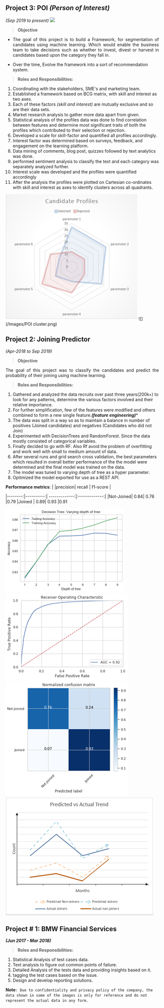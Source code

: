 


## Project 3: POI *(Person of Interest)*
*(Sep 2019 to present)*
![](/Images/tcs_logo.png=80x80)


> **Objective**

 - <p align="justify">The goal of this project is to build a Framework, for segmentation of candidates using machine learning. Which would enable the business team to take decisions such as whether to invest, divest or harvest in candidates based upon the category they fall in.  </p>
 - Over the time, Evolve the framework into a sort of recommendation system.


> **Roles and Responsibilities:**

 1. Coordinating with the stakeholders, SME's and marketing team.
 2. Established a framework based on BCG matrix, with skill and interest as two axes.
 3. Each of these factors *(skill and interest)* are mutually exclusive and so are their data sets.
 4. Market research analysis to gather more data apart from given.
 5. Statistical analysis of the profiles data was done to find correlation between features and determine most significant traits of both the profiles which contributed to their selection or rejection.
 6. Developed a scale for skill-factor and quantified all profiles accordingly.
 7. Interest factor was determined based on surveys, feedback, and engagement on the learning platform.
 8. Data mining of comments, blog post, quizzes followed by text analytics was done.
 9. performed sentiment analysis to classify the text and  each category was separately analyzed further.
 10. Interest scale was developed and the profiles were quantified accordingly 
 11. After the analysis the profiles were plotted on Cartesian co-ordinates with skill and interest as axes to identify clusters across all quadrants.

![](/Images/Candidate_Profile_POI.png)
![](/Images/POI cluster.png)


## [](/Images/tcs_logo.png) Project 2: Joining Predictor 
*(Apr-2018 to Sep 2019)*

> **Objective**
<p align="justify">The goal of this project was to classify the candidates and predict the probability of their joining using machine learning.</p>


>**Roles and Responsibilities:**

 1. Gathered and analyzed the data recruits over past three years(200k+) to look for any patterns, determine the various factors involved and their relative importance.
 2. For further simplification, few of the features were modified and others combined to form a new single feature.***(feature engineering)****
 3. The data was split in a way so as to maintain a balance in number of positives (Joined candidates) and negatives (Candidates who did not Join)
 4. Experimented with DecisionTrees and RandomForest. Since the data mostly consisted of categorical variables. 
 5. Finally decided to go with RF. Also Rf avoid the problem of overfitting and work well with small to medium amount of data.
 7. After several  runs and grid search cross validation, the best parameters which resulted in overall better performance of the the model were determined and the final model was trained on the data.
 8. The model was tuned to varying depth of tree as a hyper parameter.
 9. Opitmized the model exported for use as a REST API.

**Performance metrics**:
|         |precision| recall   | f1-score |  

|--------:|----------:| -------------:|:-------------:|
|Not-Joined| 0.84| 0.76 |0.79
|Joined |  0.89|  0.93 |0.91


![](/Images/RF_JP_Accuracy.png)
![](/Images/AOC_curve.png)
![](/Images/Confusion_matrix_N.png)
![](/Images/JRP_trend.png)






## [](/Images/tcs_logo.png) Project # 1: BMW Financial Services 
***(Jun 2017 - Mar 2018)*** 

>**Roles and Responsibilities:**  

 1. Statistical Analysis of test cases data.
 3. Text analysis to figure out common points of failure.
 4. Detailed Analysis of the tests data and providing insights based on it.
 5. tagging the test cases based on the issue.
 6. Design and develop reporting solutions.


**Note**`: Due to confidentiality and privacy policy of the company, the data shown in some of the images is only for reference and do not represent the actual data in any form. `

